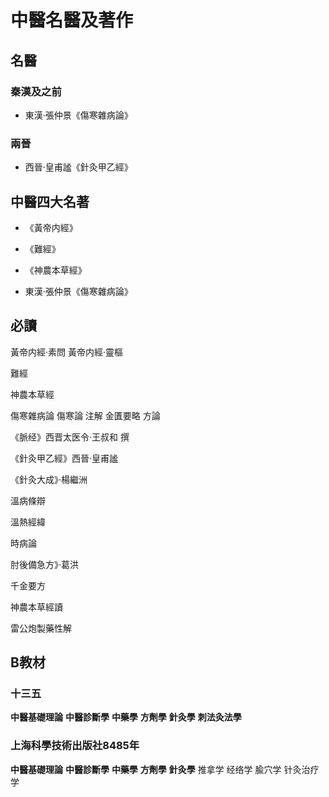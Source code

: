 # 中醫名醫及著作

## 名醫

### 秦漢及之前

- 東漢·張仲景《傷寒雜病論》

### 兩晉

- 西晉·皇甫謐《針灸甲乙經》



## 中醫四大名著

- 《黃帝内經》

- 《難經》

- 《神農本草經》

- 東漢·張仲景《傷寒雜病論》

## 必讀

黃帝内經·素問
黃帝内經·靈樞

難經

神農本草經

傷寒雜病論
	傷寒論  注解
	金匱要略  方論



《脈经》西晋太医令·王叔和 撰

《針灸甲乙經》西晉·皇甫謐

《針灸大成》·楊繼洲 



溫病條辯

溫熱經緯

時病論



肘後備急方》·葛洪

千金要方

神農本草經讀

雷公炮製藥性解



## B教材

### 十三五

 **中醫基礎理論** 
 **中醫診斷學**
 **中藥學** 
 **方劑學** 
 **針灸學** 
 **刺法灸法學**

###  上海科學技術出版社8485年

 **中醫基礎理論** 
 **中醫診斷學**
 **中藥學** 
 **方劑學** 
 **針灸學** 
 推拿学
 经络学
 腧穴学
 针灸治疗学









